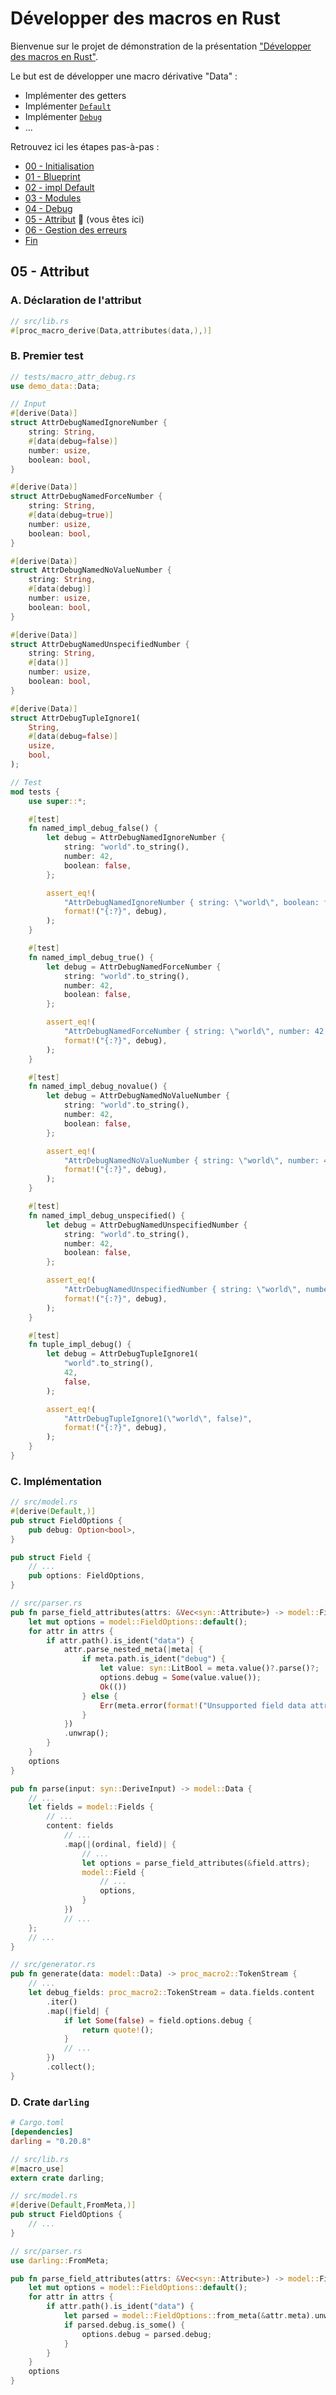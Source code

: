 # Développer des macros en Rust

Bienvenue sur le projet de démonstration de la présentation ["Développer des macros en Rust"](https://github.com/loganmzz/rust-macro-introduction-presentation).

Le but est de développer une macro dérivative "Data" :

* Implémenter des getters
* Implémenter [`Default`](https://doc.rust-lang.org/std/default/trait.Default.html)
* Implémenter [`Debug`](https://doc.rust-lang.org/std/fmt/trait.Debug.html)
* ...


Retrouvez ici les étapes pas-à-pas :

* [00 - Initialisation](https://github.com/loganmzz/rust-macro-introduction-code/tree/00-init)
* [01 - Blueprint](https://github.com/loganmzz/rust-macro-introduction-code/tree/01-blueprint)
* [02 - impl Default](https://github.com/loganmzz/rust-macro-introduction-code/tree/02-impl-default)
* [03 - Modules](https://github.com/loganmzz/rust-macro-introduction-code/tree/03-modules)
* [04 - Debug](https://github.com/loganmzz/rust-macro-introduction-code/tree/04-debug)
* [05 - Attribut](https://github.com/loganmzz/rust-macro-introduction-code/tree/05-attribute) :arrow_down_small: (vous êtes ici)
* [06 - Gestion des erreurs](https://github.com/loganmzz/rust-macro-introduction-code/tree/06-errors)
* [Fin](https://github.com/loganmzz/rust-macro-introduction-code/tree/99-final)

## 05 - Attribut

### A. Déclaration de l'attribut

```rust
// src/lib.rs
#[proc_macro_derive(Data,attributes(data,),)]
```

### B. Premier test

```rust
// tests/macro_attr_debug.rs
use demo_data::Data;

// Input
#[derive(Data)]
struct AttrDebugNamedIgnoreNumber {
    string: String,
    #[data(debug=false)]
    number: usize,
    boolean: bool,
}

#[derive(Data)]
struct AttrDebugNamedForceNumber {
    string: String,
    #[data(debug=true)]
    number: usize,
    boolean: bool,
}

#[derive(Data)]
struct AttrDebugNamedNoValueNumber {
    string: String,
    #[data(debug)]
    number: usize,
    boolean: bool,
}

#[derive(Data)]
struct AttrDebugNamedUnspecifiedNumber {
    string: String,
    #[data()]
    number: usize,
    boolean: bool,
}

#[derive(Data)]
struct AttrDebugTupleIgnore1(
    String,
    #[data(debug=false)]
    usize,
    bool,
);

// Test
mod tests {
    use super::*;

    #[test]
    fn named_impl_debug_false() {
        let debug = AttrDebugNamedIgnoreNumber {
            string: "world".to_string(),
            number: 42,
            boolean: false,
        };

        assert_eq!(
            "AttrDebugNamedIgnoreNumber { string: \"world\", boolean: false }",
            format!("{:?}", debug),
        );
    }

    #[test]
    fn named_impl_debug_true() {
        let debug = AttrDebugNamedForceNumber {
            string: "world".to_string(),
            number: 42,
            boolean: false,
        };

        assert_eq!(
            "AttrDebugNamedForceNumber { string: \"world\", number: 42, boolean: false }",
            format!("{:?}", debug),
        );
    }

    #[test]
    fn named_impl_debug_novalue() {
        let debug = AttrDebugNamedNoValueNumber {
            string: "world".to_string(),
            number: 42,
            boolean: false,
        };

        assert_eq!(
            "AttrDebugNamedNoValueNumber { string: \"world\", number: 42, boolean: false }",
            format!("{:?}", debug),
        );
    }

    #[test]
    fn named_impl_debug_unspecified() {
        let debug = AttrDebugNamedUnspecifiedNumber {
            string: "world".to_string(),
            number: 42,
            boolean: false,
        };

        assert_eq!(
            "AttrDebugNamedUnspecifiedNumber { string: \"world\", number: 42, boolean: false }",
            format!("{:?}", debug),
        );
    }

    #[test]
    fn tuple_impl_debug() {
        let debug = AttrDebugTupleIgnore1(
            "world".to_string(),
            42,
            false,
        );

        assert_eq!(
            "AttrDebugTupleIgnore1(\"world\", false)",
            format!("{:?}", debug),
        );
    }
}
```

### C. Implémentation

```rust
// src/model.rs
#[derive(Default,)]
pub struct FieldOptions {
    pub debug: Option<bool>,
}

pub struct Field {
    // ...
    pub options: FieldOptions,
}

// src/parser.rs
pub fn parse_field_attributes(attrs: &Vec<syn::Attribute>) -> model::FieldOptions {
    let mut options = model::FieldOptions::default();
    for attr in attrs {
        if attr.path().is_ident("data") {
            attr.parse_nested_meta(|meta| {
                if meta.path.is_ident("debug") {
                    let value: syn::LitBool = meta.value()?.parse()?;
                    options.debug = Some(value.value());
                    Ok(())
                } else {
                    Err(meta.error(format!("Unsupported field data attribute option: {:?}", meta.path)))
                }
            })
            .unwrap();
        }
    }
    options
}

pub fn parse(input: syn::DeriveInput) -> model::Data {
    // ...
    let fields = model::Fields {
        // ...
        content: fields
            // ...
            .map(|(ordinal, field)| {
                // ...
                let options = parse_field_attributes(&field.attrs);
                model::Field {
                    // ...
                    options,
                }
            })
            // ...
    };
    // ...
}

// src/generator.rs
pub fn generate(data: model::Data) -> proc_macro2::TokenStream {
    // ...
    let debug_fields: proc_macro2::TokenStream = data.fields.content
        .iter()
        .map(|field| {
            if let Some(false) = field.options.debug {
                return quote!();
            }
            // ...
        })
        .collect();
}
```

### D. Crate `darling`

```toml
# Cargo.toml
[dependencies]
darling = "0.20.8"
```

```rust
// src/lib.rs
#[macro_use]
extern crate darling;

// src/model.rs
#[derive(Default,FromMeta,)]
pub struct FieldOptions {
    // ...
}

// src/parser.rs
use darling::FromMeta;

pub fn parse_field_attributes(attrs: &Vec<syn::Attribute>) -> model::FieldOptions {
    let mut options = model::FieldOptions::default();
    for attr in attrs {
        if attr.path().is_ident("data") {
            let parsed = model::FieldOptions::from_meta(&attr.meta).unwrap();
            if parsed.debug.is_some() {
                options.debug = parsed.debug;
            }
        }
    }
    options
}
```
